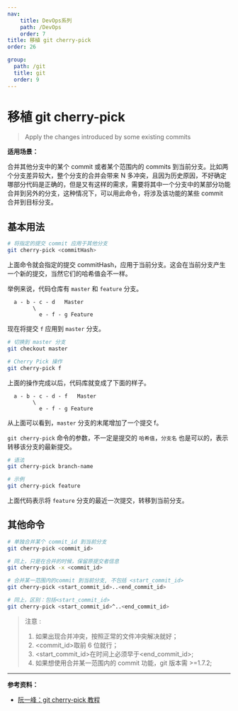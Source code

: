 ```yaml
---
nav:
    title: DevOps系列
    path: /DevOps
    order: 7
title: 移植 git cherry-pick
order: 26

group:
  path: /git
  title: git
  order: 9
---
```


# 移植 git cherry-pick

> Apply the changes introduced by some existing commits

**适用场景：**

合并其他分支中的某个 commit 或者某个范围内的 commits 到当前分支。比如两个分支差异较大，整个分支的合并会带来 N 多冲突，且因为历史原因，不好确定哪部分代码是正确的，但是又有这样的需求，需要将其中一个分支中的某部分功能合并到另外的分支，这种情况下，可以用此命令，将涉及该功能的某些 commit 合并到目标分支。

## 基本用法

```bash
# 将指定的提交 commit 应用于其他分支
git cherry-pick <commitHash>
```

上面命令就会指定的提交 commitHash，应用于当前分支。这会在当前分支产生一个新的提交，当然它们的哈希值会不一样。

举例来说，代码仓库有 `master` 和 `feature` 分支。

```
  a - b - c - d   Master
        \
          e - f - g Feature
```

现在将提交 `f` 应用到 `master` 分支。

```bash
# 切换到 master 分支
git checkout master

# Cherry Pick 操作
git cherry-pick f
```

上面的操作完成以后，代码库就变成了下面的样子。

```
  a - b - c - d - f   Master
        \
          e - f - g Feature
```

从上面可以看到，`master` 分支的末尾增加了一个提交 f。

`git cherry-pick` 命令的参数，不一定是提交的 `哈希值`，`分支名` 也是可以的，表示转移该分支的最新提交。

```bash
# 语法
git cherry-pick branch-name

# 示例
git cherry-pick feature
```

上面代码表示将 `feature` 分支的最近一次提交，转移到当前分支。

## 其他命令

```bash
# 单独合并某个 commit_id 到当前分支
git cherry-pick <commit_id>

# 同上，只是在合并的时候，保留原提交者信息
git cherry-pick -x <commit_id>

# 合并某一范围内的commit 到当前分支, 不包括 <start_commit_id>
git cherry-pick <start_commit_id>..<end_commit_id>

# 同上，区别：包括<start_commit_id>
git cherry-pick <start_commit_id>^..<end_commit_id>
```

> 注意 :
>
> 1. 如果出现合并冲突，按照正常的文件冲突解决就好；
> 2. <commit_id>取前 6 位就行；
> 3. <start_commit_id>在时间上必须早于<end_commit_id>;
> 4. 如果想使用合并某一范围内的 commit 功能，git 版本需 >=1.7.2;

---

**参考资料：**

- [阮一峰：git cherry-pick 教程](http://www.ruanyifeng.com/blog/2020/04/git-cherry-pick.html)
